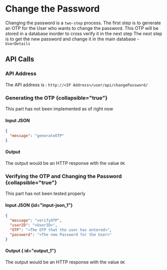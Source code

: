 # Change the Password

Changing the password is a `two-step` process.
<procedure>
<step> The first step is to generate an OTP for the User who wants to change the password. This OTP will be stored in a database inorder to cross verify it in the next step</step>
<step> The next step is to get the new password and change it in the main database - `UserDetails`</step>
</procedure>

## API Calls

### API Address

The API address is :
`http://<IP Address>/user/api/changePassword/`

### Generating the OTP {collapsible="true"}

<warning> This part has not been implemented as of right now</warning>

#### Input JSON

```JSON
{
  "message": "generateOTP"
}
```

#### Output

The output would be an HTTP response with the value `OK`

### Verifying the OTP and Changing the Password {collapsible="true"}

<warning> This part has not been tested properly</warning>

#### Input JSON {id="input-json_1"}

```JSON
{
  "message": "verifyOTP",
  "userID": "<UserID>",
  "OTP": "<The OTP that the user has entered>",
  "password": "<The new Password for the User>"
}
```

#### Output { id="output_1"}

The output would be an HTTP response with the value `OK`